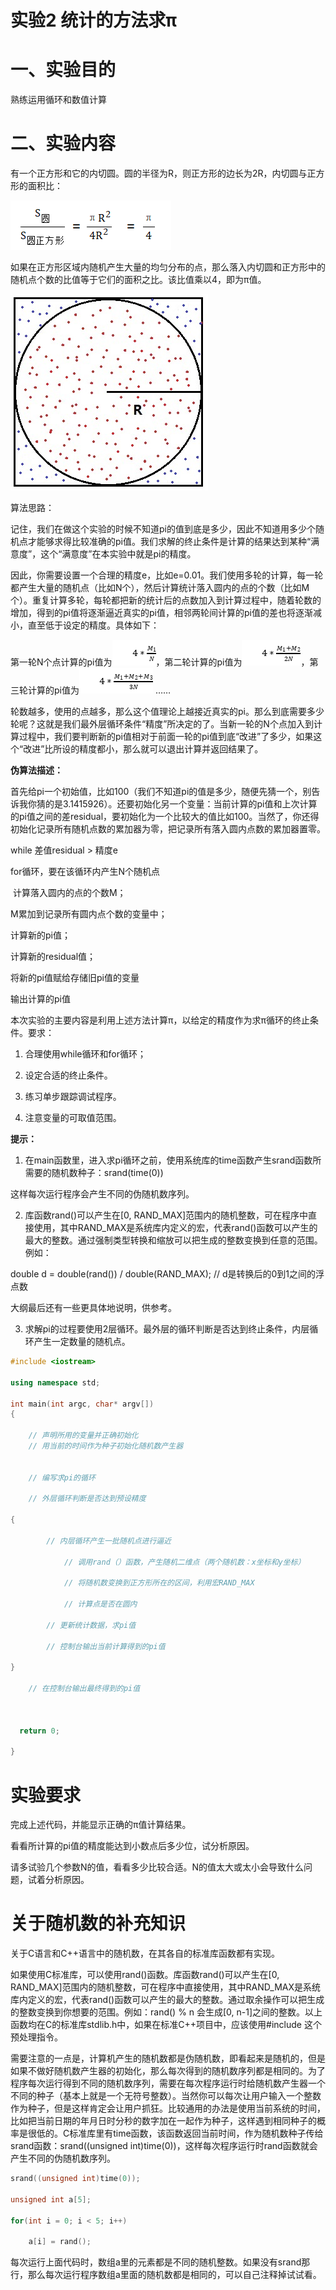 # 实验2 统计的方法求π

# 一、实验目的

熟练运用循环和数值计算

# 二、实验内容

有一个正方形和它的内切圆。圆的半径为R，则正方形的边长为2R，内切圆与正方形的面积比：

![img](figure/E3_001.png)


如果在正方形区域内随机产生大量的均匀分布的点，那么落入内切圆和正方形中的随机点个数的比值等于它们的面积之比。该比值乘以4，即为π值。

![img](figure/wps1C2F.tmp.png) 

算法思路：

记住，我们在做这个实验的时候不知道pi的值到底是多少，因此不知道用多少个随机点才能够求得比较准确的pi值。我们求解的终止条件是计算的结果达到某种“满意度”，这个“满意度”在本实验中就是pi的精度。

因此，你需要设置一个合理的精度e，比如e=0.01。我们使用多轮的计算，每一轮都产生大量的随机点（比如N个），然后计算统计落入圆内的点的个数（比如M个）。重复计算多轮，每轮都把新的统计后的点数加入到计算过程中，随着轮数的增加，得到的pi值将逐渐逼近真实的pi值，相邻两轮间计算的pi值的差也将逐渐减小，直至低于设定的精度。具体如下：

第一轮N个点计算的pi值为![img](figure/wps1C40.tmp.jpg)，第二轮计算的pi值为![img](figure/wps1C41.tmp.jpg)，第三轮计算的pi值为![img](figure/wps1C42.tmp.jpg) ……

  轮数越多，使用的点越多，那么这个值理论上越接近真实的pi。那么到底需要多少轮呢？这就是我们最外层循环条件“精度”所决定的了。当新一轮的N个点加入到计算过程中，我们要判断新的pi值相对于前面一轮的pi值到底“改进”了多少，如果这个“改进”比所设的精度都小，那么就可以退出计算并返回结果了。

 

**伪算法描述：**

首先给pi一个初始值，比如100（我们不知道pi的值是多少，随便先猜一个，别告诉我你猜的是3.1415926）。还要初始化另一个变量：当前计算的pi值和上次计算的pi值之间的差residual，要初始化为一个比较大的值比如100。当然了，你还得初始化记录所有随机点数的累加器为零，把记录所有落入圆内点数的累加器置零。

while 差值residual > 精度e

  for循环，要在该循环内产生N个随机点

​    计算落入圆内的点的个数M；

  M累加到记录所有圆内点个数的变量中；

  计算新的pi值；

  计算新的residual值；

  将新的pi值赋给存储旧pi值的变量

输出计算的pi值

 

本次实验的主要内容是利用上述方法计算π，以给定的精度作为求π循环的终止条件。要求：

1. 合理使用while循环和for循环；

2. 设定合适的终止条件。

3. 练习单步跟踪调试程序。

4. 注意变量的可取值范围。

 

**提示：**

1. 在main函数里，进入求pi循环之前，使用系统库的time函数产生srand函数所需要的随机数种子：srand(time(0))

这样每次运行程序会产生不同的伪随机数序列。

2. 库函数rand()可以产生在[0, RAND_MAX]范围内的随机整数，可在程序中直接使用，其中RAND_MAX是系统库内定义的宏，代表rand()函数可以产生的最大的整数。通过强制类型转换和缩放可以把生成的整数变换到任意的范围。例如：

double d = double(rand()) / double(RAND_MAX); // d是转换后的0到1之间的浮点数

大纲最后还有一些更具体地说明，供参考。

3. 求解pi的过程要使用2层循环。最外层的循环判断是否达到终止条件，内层循环产生一定数量的随机点。

 

```c++
#include <iostream>

using namespace std;

int main(int argc, char* argv[])
{

	// 声明所用的变量并正确初始化
	// 用当前的时间作为种子初始化随机数产生器


	// 编写求pi的循环

	// 外层循环判断是否达到预设精度

{

	 	// 内层循环产生一批随机点进行逼近

     	 	// 调用rand（）函数，产生随机二维点（两个随机数：x坐标和y坐标）

     		// 将随机数变换到正方形所在的区间，利用宏RAND_MAX

			// 计算点是否在圆内

		// 更新统计数据，求pi值

		// 控制台输出当前计算得到的pi值

}

	// 在控制台输出最终得到的pi值

 

  return 0;

}
```



# 实验要求

完成上述代码，并能显示正确的π值计算结果。

看看所计算的pi值的精度能达到小数点后多少位，试分析原因。

请多试验几个参数N的值，看看多少比较合适。N的值太大或太小会导致什么问题，试着分析原因。

 

# 关于随机数的补充知识

关于C语言和C++语言中的随机数，在其各自的标准库函数都有实现。

如果使用C标准库，可以使用rand()函数。库函数rand()可以产生在[0, RAND_MAX]范围内的随机整数，可在程序中直接使用，其中RAND_MAX是系统库内定义的宏，代表rand()函数可以产生的最大的整数。通过取余操作可以把生成的整数变换到你想要的范围。例如：rand() % n 会生成[0, n-1]之间的整数。以上函数均在C的标准库stdlib.h中，如果在标准C++项目中，应该使用#include <cstdlib>这个预处理指令。

需要注意的一点是，计算机产生的随机数都是伪随机数，即看起来是随机的，但是如果不做好随机数产生器的初始化，那么每次得到的随机数序列都是相同的。为了程序每次运行得到不同的随机数序列，需要在每次程序运行时给随机数产生器一个不同的种子（基本上就是一个无符号整数）。当然你可以每次让用户输入一个整数作为种子，但是这样肯定会让用户抓狂。比较通用的办法是使用当前系统的时间，比如把当前日期的年月日时分秒的数字加在一起作为种子，这样遇到相同种子的概率是很低的。C标准库里有time函数，该函数返回当前时间，作为随机数种子传给srand函数：srand((unsigned int)time(0))，这样每次程序运行时rand函数就会产生不同的伪随机数序列。

```c++
srand((unsigned int)time(0)); 

unsigned int a[5]; 

for(int i = 0; i < 5; i++) 

 	a[i] = rand(); 
```

每次运行上面代码时，数组a里的元素都是不同的随机整数。如果没有srand那行，那么每次运行程序数组a里面的随机数都是相同的，可以自己注释掉试试看。

 